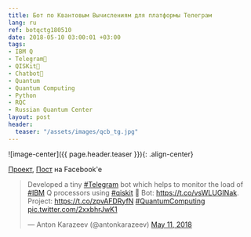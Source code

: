 ```yaml
---
title: Бот по Квантовым Вычислениям для платформы Телеграм
lang: ru
ref: botqctg180510
date: 2018-05-10 03:00:01 +03:00
tags:
- IBM Q
- Telegram💬
- QISKit💫
- Chatbot🤖
- Quantum
- Quantum Computing
- Python
- RQC
- Russian Quantum Center
layout: post
header:
  teaser: "/assets/images/qcb_tg.jpg"
---
```


![image-center]({{ page.header.teaser }}){: .align-center}

[Проект](https://github.com/akarazeevprojects/QuantumComputingBot), [Пост](https://www.facebook.com/anton.karazeev/posts/1683068225147972) на Facebook'e

<blockquote class="twitter-tweet"><p lang="en" dir="ltr">Developed a tiny <a href="https://twitter.com/hashtag/Telegram?src=hash&amp;ref_src=twsrc%5Etfw">#Telegram</a> bot which helps to monitor the load of <a href="https://twitter.com/hashtag/IBM?src=hash&amp;ref_src=twsrc%5Etfw">#IBM</a> Q processors using <a href="https://twitter.com/hashtag/qiskit?src=hash&amp;ref_src=twsrc%5Etfw">#qiskit</a> 🙂 Bot: <a href="https://t.co/vsWLUGINak">https://t.co/vsWLUGINak</a>. Project: <a href="https://t.co/zpvAFDRyfN">https://t.co/zpvAFDRyfN</a> <a href="https://twitter.com/hashtag/QuantumComputing?src=hash&amp;ref_src=twsrc%5Etfw">#QuantumComputing</a> <a href="https://t.co/2xxbhrJwK1">pic.twitter.com/2xxbhrJwK1</a></p>&mdash; Anton Karazeev (@antonkarazeev) <a href="https://twitter.com/antonkarazeev/status/994885040428453889?ref_src=twsrc%5Etfw">May 11, 2018</a></blockquote> <script async src="https://platform.twitter.com/widgets.js" charset="utf-8"></script>
